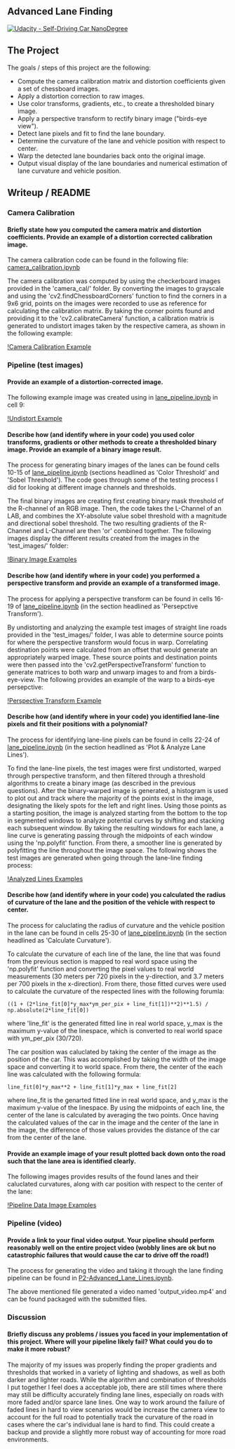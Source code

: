 ## Advanced Lane Finding
[![Udacity - Self-Driving Car NanoDegree](https://s3.amazonaws.com/udacity-sdc/github/shield-carnd.svg)](http://www.udacity.com/drive)

The Project
---

The goals / steps of this project are the following:

* Compute the camera calibration matrix and distortion coefficients given a set of chessboard images.
* Apply a distortion correction to raw images.
* Use color transforms, gradients, etc., to create a thresholded binary image.
* Apply a perspective transform to rectify binary image ("birds-eye view").
* Detect lane pixels and fit to find the lane boundary.
* Determine the curvature of the lane and vehicle position with respect to center.
* Warp the detected lane boundaries back onto the original image.
* Output visual display of the lane boundaries and numerical estimation of lane curvature and vehicle position.

## Writeup / README

### Camera Calibration

#### Briefly state how you computed the camera matrix and distortion coefficients. Provide an example of a distortion corrected calibration image.

The camera calibration code can be found in the following file: [camera_calibration.ipynb](camera_calibration.ipynb)

The camera calibration was computed by using the checkerboard images provided in the 'camera_cal/' folder. By converting the images to grayscale and using the 'cv2.findChessboardCorners' function to find the corners in a 9x6 grid, points on the images were recorded to use as reference for calculating the calibration matrix. By taking the corner points found and providing it to the 'cv2.calibrateCamera' function, a calibration matrix is generated to undistort images taken by the respective camera, as shown in the following example:

[!Camera Calibration Example](writeup_images/camera_cal_example.png)

### Pipeline (test images)

#### Provide an example of a distortion-corrected image.

The following example image was created using in [lane_pipeline.ipynb](lane_pipeline.ipynb) in cell 9:

[!Undistort Example](writeup_images/undistort_example.png)

#### Describe how (and identify where in your code) you used color transforms, gradients or other methods to create a thresholded binary image. Provide an example of a binary image result.

The process for generating binary images of the lanes can be found cells 10-15 of [lane_pipeline.ipynb](lane_pipeline.ipynb) (sections headlined as 'Color Threshold' and 'Sobel Threshold'). The code goes through some of the testing process I did for looking at different image channels and thresholds.

The final binary images are creating first creating binary mask threshold of the R-channel of an RGB image. Then, the code takes the L-Channel of an LAB, and combines the XY-absolute value sobel threshold with a magnitude and directional sobel threshold. The two resulting gradients of the R-Channel and L-Channel are then 'or' combined together. The following images display the different results created from the images in the 'test_images/' folder:

[!Binary Image Examples](writeup_images/binary_image_examples.png)

#### Describe how (and identify where in your code) you performed a perspective transform and provide an example of a transformed image.

The process for applying a perspective transform can be found in cells 16-19 of [lane_pipeline.ipynb](lane_pipeline.ipynb) (in the section headlined as 'Persepctive Transform').

By undistorting and analyzing the example test images of straight line roads provided in the 'test_images/' folder, I was able to determine source points for where the perspective transform would focus in warp. Correlating destination points were calculated from an offset that would generate an appropriately warped image. These source points and destination points were then passed into the 'cv2.getPerspectiveTransform' function to generate matrices to both warp and unwarp images to and from a birds-eye-view. The following provides an example of the warp to a birds-eye persepctive:

[!Perspective Transform Example](writeup_images/perspective_transform_example.png)

#### Describe how (and identify where in your code) you identified lane-line pixels and fit their positions with a polynomial?

The process for identifying lane-line pixels can be found in cells 22-24 of [lane_pipeline.ipynb](lane_pipeline.ipynb) (in the section headlined as 'Plot & Analyze Lane Lines').

To find the lane-line pixels, the test images were first undistorted, warped through perspective transform, and then filtered through a threshold algorithms to create a binary image (as described in the previous questions). After the binary-warped image is generated, a histogram is used to plot out and track where the majority of the points exist in the image, designating the likely spots for the left and right lines. Using those points as a starting position, the image is analyzed starting from the bottom to the top in segmented windows to analyze potential curves by shifting and stacking each subsequent window. By taking the resulting windows for each lane, a line curve is generating passing through the midpoints of each window using the 'np.polyfit' function. From there, a smoother line is generated by polyfitting the line throughout the image space. The following shows the test images are generated when going through the lane-line finding process:

[!Analyzed Lines Examples](writeup_images/analyzed_lines_examples.png)

#### Describe how (and identify where in your code) you calculated the radius of curvature of the lane and the position of the vehicle with respect to center.

The process for caluclating the radius of curvature and the vehicle position in the lane can be found in cells 25-30 of [lane_pipeline.ipynb](lane_pipeline.ipynb) (in the section headlined as 'Calculate Curvature').

To calculate the curvature of each line of the lane, the line that was found from the previous section is mapped to real word space using the 'np.polyfit' function and converting the pixel values to real world measurements (30 meters per 720 pixels in the y-direction, and 3.7 meters per 700 pixels in the x-direction). From there, those fitted curves were used to calculate the curvature of the respected lines with the following forumla:

```
((1 + (2*line_fit[0]*y_max*ym_per_pix + line_fit[1])**2)**1.5) / np.absolute(2*line_fit[0])
```

where 'line_fit' is the generated fitted line in real world space, y_max is the maximum y-value of the linespace, which is converted to real world space with ym_per_pix (30/720).

The car position was caluclated by taking the center of the image as the position of the car. This was accomplished by taking the width of the image space and converting it to world space. From there, the center of the each line was calculated with the following formula:

```
line_fit[0]*y_max**2 + line_fit[1]*y_max + line_fit[2]
```

where line_fit is the genarted fitted line in real world space, and y_max is the maximum y-value of the linespace. By using the midpoints of each line, the center of the lane is calculated by averaging the two points. Once having the calculated values of the car in the image and the center of the lane in the image, the difference of those values provides the distance of the car from the center of the lane.

#### Provide an example image of your result plotted back down onto the road such that the lane area is identified clearly.

The following images provides results of the found lanes and their caluclated curvatures, along with car position with respect to the center of the lane:

[!Pipeline Data Image Examples](writeup_images/pipeline_data_image_examples.png)

### Pipeline (video)

#### Provide a link to your final video output. Your pipeline should perform reasonably well on the entire project video (wobbly lines are ok but no catastrophic failures that would cause the car to drive off the road!)

The process for generating the video and taking it through the lane finding pipeline can be found in [P2-Advanced_Lane_Lines.ipynb](P2-Advanced_Lane_Lines.ipynb).

The above mentioned file generated a video named 'output_video.mp4' and can be found packaged with the submitted files.

### Discussion

#### Briefly discuss any problems / issues you faced in your implementation of this project. Where will your pipeline likely fail? What could you do to make it more robust?

The majority of my issues was properly finding the proper gradients and thresholds that worked in a variety of lighting and shadows, as well as both darker and lighter roads. While the algorithm and combination of thresholds I put together I feel does a acceptable job, there are still times where there may still be difficulty accurately finding lane lines, especially on roads with more faded and/or sparce lane lines. One way to work around the failure of faded lines in hard to view scenarios would be increase the camera view to account for the full road to potentially track the curvature of the road in cases where the car's individual lane is hard to find. This could create a backup and provide a slightly more robust way of accounting for more road environments.